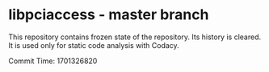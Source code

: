# libpciaccess - master branch

This repository contains frozen state of the repository.
Its history is cleared. It is used only for static code
analysis with Codacy.

Commit Time: 1701326820